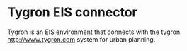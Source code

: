 # Tygron EIS connector

Tygron is an EIS environment that connects with the tygron http://www.tygron.com system for urban planning.
